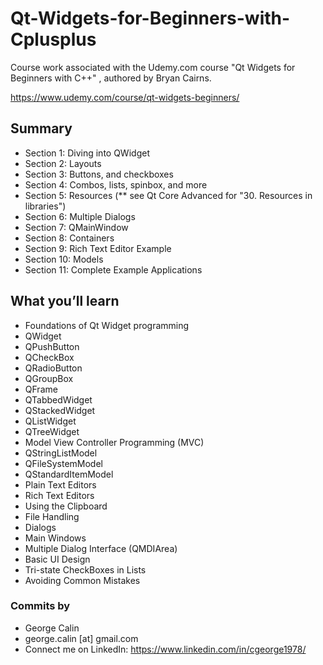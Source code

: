 # Qt-Widgets-for-Beginners-with-Cplusplus
Course work associated with the Udemy.com course "Qt Widgets for Beginners with C++" , authored by Bryan Cairns.

https://www.udemy.com/course/qt-widgets-beginners/

## Summary
* Section 1: Diving into QWidget
* Section 2: Layouts
* Section 3: Buttons, and checkboxes
* Section 4: Combos, lists, spinbox, and more
* Section 5: Resources (** see Qt Core Advanced for "30. Resources in libraries")
* Section 6: Multiple Dialogs
* Section 7: QMainWindow
* Section 8: Containers
* Section 9: Rich Text Editor Example
* Section 10: Models
* Section 11: Complete Example Applications

## What you’ll learn
* Foundations of Qt Widget programming
* QWidget
* QPushButton
* QCheckBox
* QRadioButton
* QGroupBox
* QFrame
* QTabbedWidget
* QStackedWidget
* QListWidget
* QTreeWidget
* Model View Controller Programming (MVC)
* QStringListModel
* QFileSystemModel
* QStandardItemModel
* Plain Text Editors
* Rich Text Editors
* Using the Clipboard
* File Handling
* Dialogs
* Main Windows
* Multiple Dialog Interface (QMDIArea)
* Basic UI Design
* Tri-state CheckBoxes in Lists
* Avoiding Common Mistakes

### Commits by
* George Calin 
* george.calin [at] gmail.com
* Connect me on LinkedIn: https://www.linkedin.com/in/cgeorge1978/

